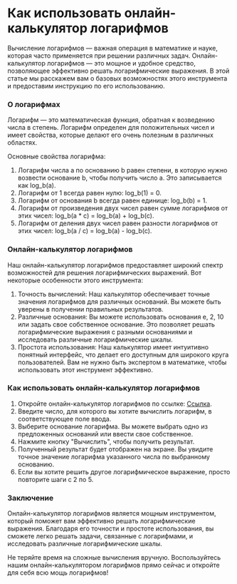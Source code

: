 Как использовать онлайн-калькулятор логарифмов
==============================================

Вычисление логарифмов — важная операция в математике и науке, которая часто применяется при решении различных задач. Онлайн-калькулятор логарифмов — это мощное и удобное средство, позволяющее эффективно решать логарифмические выражения. В этой статье мы расскажем вам о базовых возможностях этого инструмента и предоставим инструкцию по его использованию.

### О логарифмах

Логарифм — это математическая функция, обратная к возведению числа в степень. Логарифм определен для положительных чисел и имеет свойства, которые делают его очень полезным в различных областях.

Основные свойства логарифма:

1. Логарифм числа a по основанию b равен степени, в которую нужно возвести основание b, чтобы получить число a. Это записывается как log\_b(a).
2. Логарифм от 1 всегда равен нулю: log\_b(1) = 0.
3. Логарифм от основания b всегда равен единице: log\_b(b) = 1.
4. Логарифм от произведения двух чисел равен сумме логарифмов от этих чисел: log\_b(a \* c) = log\_b(a) + log\_b(c).
5. Логарифм от деления двух чисел равен разности логарифмов от этих чисел: log\_b(a / c) = log\_b(a) - log\_b(c).

### Онлайн-калькулятор логарифмов

Наш онлайн-калькулятор логарифмов предоставляет широкий спектр возможностей для решения логарифмических выражений. Вот некоторые особенности этого инструмента:

1. Точность вычислений: Наш калькулятор обеспечивает точные значения логарифмов для различных оснований. Вы можете быть уверены в получении правильных результатов.
2. Различные основания: Вы можете использовать основания e, 2, 10 или задать свое собственное основание. Это позволяет решать логарифмические выражения с разными основаниями и исследовать различные логарифмические шкалы.
3. Простота использования: Наш калькулятор имеет интуитивно понятный интерфейс, что делает его доступным для широкого круга пользователей. Вам не нужно быть экспертом в математике, чтобы использовать этот инструмент эффективно.

### Как использовать онлайн-калькулятор логарифмов

1. Откройте онлайн-калькулятор логарифмов по ссылке: [Ссылка](https://www.onlinecalculatorsfree.com/ru/math/log-calculator.html).
2. Введите число, для которого вы хотите вычислить логарифм, в соответствующее поле ввода.
3. Выберите основание логарифма. Вы можете выбрать одно из предложенных оснований или ввести свое собственное.
4. Нажмите кнопку "Вычислить", чтобы получить результат.
5. Полученный результат будет отображен на экране. Вы увидите точное значение логарифма указанного числа по выбранному основанию.
6. Если вы хотите решить другое логарифмическое выражение, просто повторите шаги с 2 по 5.

### Заключение

Онлайн-калькулятор логарифмов является мощным инструментом, который поможет вам эффективно решать логарифмические выражения. Благодаря его точности и простоте использования, вы сможете легко решать задачи, связанные с логарифмами, и исследовать различные логарифмические шкалы.

Не теряйте время на сложные вычисления вручную. Воспользуйтесь нашим онлайн-калькулятором логарифмов прямо сейчас и откройте для себя всю мощь логарифмов!